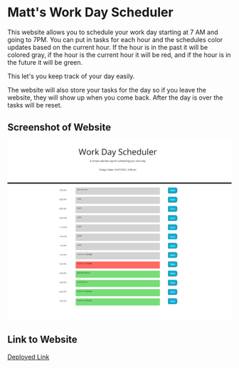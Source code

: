 # Matt's Work Day Scheduler
This website allows you to schedule your work day starting at 7 AM and going to 7PM.  You can put in tasks for each hour and the schedules color updates based on the current hour.  If the hour is in the past it will be colored gray, if the hour is the current hour it will be red, and if the hour is in the future it will be green.

This let's you keep track of your day easily. 

The website will also store your tasks for the day so if you leave the website, they will show up when you come back.  After the day is over the tasks will be reset.  

## Screenshot of Website
![Image of Website](https://github.com/mjc01002/MattsWorkDayScheduler/blob/main/assets/img/website%20screenshot.PNG)

## Link to Website
[Deployed Link](https://mjc01002.github.io/MattsWorkDayScheduler/)
